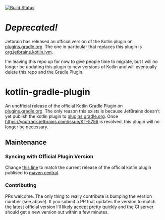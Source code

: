 [![Build Status](https://ci.appveyor.com/api/projects/status/qhrkr8hwohe1lsba?svg=true)](https://ci.appveyor.com/project/Zoltu/kotlin-gradle-plugin)

# _*Deprecated!*_
Jetbrain has released an official version of the Kotlin plugin on [plugins.gradle.org](https://plugins.gradle.org/search?term=org.jetbrains.kotlin).  The one in particular that replaces this plugin is [org.jetbrains.kotlin.jvm](https://plugins.gradle.org/plugin/org.jetbrains.kotlin.jvm).

I'm leaving this repo up for now to give people time to migrate, but I will no longer be updating this plugin to new versions of Kotlin and will eventually delete this repo and the Gradle Plugin.

# kotlin-gradle-plugin
An unofficial release of the official Kotlin Gradle Plugin on [plugins.gradle.org](https://plugins.gradle.org/plugin/com.zoltu.kotlin).  The only reason this exists is because JetBrains doesn't yet publish the kotlin plugin to [plugins.gradle.org](https://plugins.gradle.org).  Once https://youtrack.jetbrains.com/issue/KT-5756 is resolved, this plugin will no longer be necessary.

## Maintenance

### Syncing with Official Plugin Version

Change [this line](https://github.com/Zoltu/kotlin-gradle-plugin/blob/master/build.gradle#L8) to match the current release of the official kotlin plugin publised to [maven central](http://search.maven.org/#search%7Cgav%7C1%7Cg%3A%22org.jetbrains.kotlin%22%20AND%20a%3A%22kotlin-gradle-plugin%22).

### Contributing

PRs welcome.  The only thing to really contribute is bumping the version number (see above).  If you submit a PR that updates the version to match the latest official version I'll likely accept pretty quickly and the CI server should get a new version out within a few minutes.
